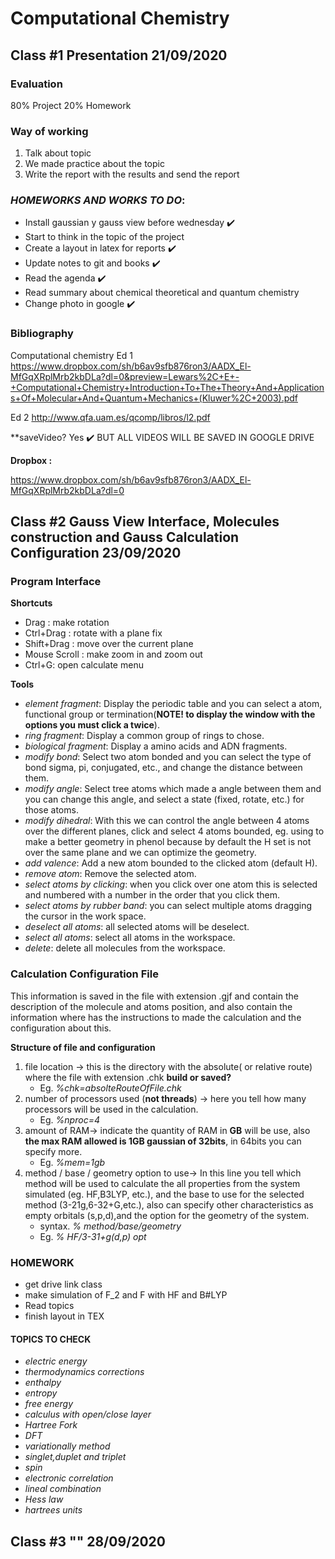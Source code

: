 # Computational Chemistry 

##  Class #1 Presentation 21/09/2020

### Evaluation

80% Project
20% Homework

### Way of working 

1) Talk about topic
2) We made practice about the topic 
3) Write the report with the results and send the report

### *HOMEWORKS AND WORKS TO DO*:
- Install gaussian y gauss view before wednesday ✔️
- Start to think in the topic of the project
- Create a layout in latex for reports ✔️
- Update notes to git and books ✔️
- Read the agenda ✔️
- Read summary about chemical theoretical and quantum chemistry
- Change photo in google ✔️

### Bibliography

Computational chemistry 
Ed 1 https://www.dropbox.com/sh/b6av9sfb876ron3/AADX_El-MfGqXRplMrb2kbDLa?dl=0&preview=Lewars%2C+E+-+Computational+Chemistry+Introduction+To+The+Theory+And+Applications+Of+Molecular+And+Quantum+Mechanics+(Kluwer%2C+2003).pdf

Ed 2 http://www.qfa.uam.es/qcomp/libros/l2.pdf

**saveVideo? Yes ✔️ BUT ALL VIDEOS WILL BE SAVED IN GOOGLE DRIVE

**Dropbox :**

https://www.dropbox.com/sh/b6av9sfb876ron3/AADX_El-MfGqXRplMrb2kbDLa?dl=0

##  Class #2 Gauss View Interface, Molecules construction and Gauss Calculation Configuration  23/09/2020

### **Program Interface**

**Shortcuts**
- Drag : make rotation
- Ctrl+Drag : rotate with a plane fix 
- Shift+Drag : move over the current plane 
- Mouse Scroll : make zoom in and zoom out 
- Ctrl+G: open calculate menu

**Tools**
- _element fragment_: Display the periodic table and you can select a atom, functional group or termination(**NOTE! to display the window with the options you must click a twice**). 
- _ring fragment_: Display a common group of rings to chose.
- _biological fragment_: Display a amino acids and ADN fragments.
- _modify bond_: Select two atom bonded and you can select the type of bond sigma, pi, conjugated, etc., and change the distance between them. 
- _modify angle_: Select tree atoms which made a angle between them and you can change this angle, and select a state (fixed, rotate, etc.) for those atoms.
- _modify dihedral_: With this we can control the angle between 4 atoms over the different planes, click and select 4 atoms bounded, eg. using to make a better geometry in phenol because by default the H set is not over the same plane and we can optimize the geometry.
- _add valence_: Add a new atom bounded to the clicked atom (default H).
- _remove atom_: Remove the selected atom.
- _select atoms by clicking_: when you click over one atom this is selected and numbered with a number in the order that you click them.
- _select atoms by rubber band_: you can select multiple atoms dragging the cursor in the work space.
- _deselect all atoms_: all selected atoms will be deselect.
- _select all atoms_: select all atoms in the workspace.
- _delete_: delete all molecules from the workspace.

### **Calculation Configuration File**

This information is saved in the file with extension .gjf and contain the description of the molecule and atoms position, and also contain the information where has the instructions to made the calculation and the configuration about this.

**Structure of file and configuration**

 1. file location -> this is the directory with the absolute( or relative route) where the file with extension .chk **build or saved?** 
    - Eg. _%chk=absolteRouteOfFile.chk_
 2. number of processors used (**not threads**) -> here you tell how many processors will be used in the calculation.
    - Eg. _%nproc=4_
 3. amount of RAM-> indicate the quantity of RAM in **GB** will be use, also **the max RAM allowed is 1GB gaussian of 32bits**, in 64bits you can specify more.
    - Eg. _%mem=1gb_   
4. method / base / geometry option to use-> In this line you tell which method will be used to calculate the all properties from the system simulated (eg. HF,B3LYP, etc.), and the base to use for the selected method (3-21g,6-32+G,etc.), also can specify other characteristics as empty orbitals (s,p,d),and the option for the geometry of the system.
    - syntax. _% method/base/geometry_  
    - Eg. _% HF/3-31+g(d,p) opt_


### **HOMEWORK**
- get drive link class
- make simulation of F_2 and F with HF and B#LYP
- Read topics
- finish layout in TEX

#### **TOPICS TO CHECK**
- _electric energy_
- _thermodynamics corrections_
- _enthalpy_
- _entropy_
- _free energy_
- _calculus with open/close layer_
- _Hartree Fork_
- _DFT_
- _variationally method_
- _singlet,duplet and triplet_
- _spin_
- _electronic correlation_
- _lineal combination_
- _Hess law_
- _hartrees units_

##  Class #3 "" 28/09/2020
